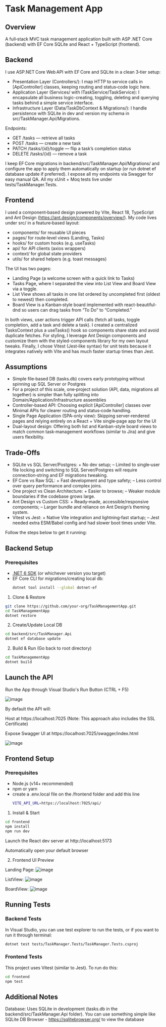 # Task Management App

## Overview
A full‑stack MVC task management application built with ASP .NET Core (backend) with EF Core SQLite and React + TypeScript (frontend).

## Backend
I use ASP.NET Core Web API with EF Core and SQLite in a clean 3‑tier setup:

- Presentation Layer (Controllers/): I map HTTP to service calls in [ApiController] classes, keeping routing and status‑code logic here.
- Application Layer (Services/ with ITaskService/TaskService): I encapsulate all business logic-creating, toggling, deleting and querying tasks behind a simple service interface.
- Infrastructure Layer (Data/TaskDbContext & Migrations/): I handle persistence with SQLite in dev and version my schema in src/TaskManager.Api/Migrations.

Endpoints:

- GET /tasks — retrieve all tasks
- POST /tasks — create a new task
- PATCH /tasks/{id}/toggle — flip a task’s completion status
- DELETE /tasks/{id} — remove a task

I keep EF Core migrations in backend/src/TaskManager.Api/Migrations/ and configure the app to apply them automatically on startup (or run dotnet ef database update if preferred). I expose all my endpoints via Swagger for easy manual QA. All my xUnit + Moq tests live under tests/TaskManager.Tests.

## Frontend
I used a component‑based design powered by Vite, React 18, TypeScript and Ant Design (https://ant.design/components/overview/). My code lives under src/ in a feature‑based layout:

- components/ for reusable UI pieces
- pages/ for route‑level views (Landing, Tasks)
- hooks/ for custom hooks (e.g. useTasks)
- api/ for API clients (axios wrappers)
- context/ for global state providers
- utils/ for shared helpers (e.g. toast messages)

The UI has two pages:
- Landing Page (a welcome screen with a quick link to Tasks)
- Tasks Page, where I separated the view into List View and Board View via a toggle.
- List View shows all tasks in one list ordered by uncompleted first (oldest to newest) then completed.
- Board View is a Kanban‑style board implemented with react-beautiful-dnd so users can drag tasks from “To Do” to “Completed.”

In both views, user actions trigger API calls (fetch all tasks, toggle completion, add a task and delete a task). I created a centralized TasksContext plus a useTasks() hook so components share state and avoid duplicate fetches. For styling, I leverage Ant Design components and customize them with the styled-components library for my own layout tweaks. Finally, I chose Vitest (Jest‑like syntax) for unit tests because it integrates natively with Vite and has much faster startup times than Jest.

## Assumptions
- Simple file‑based DB (tasks.db) covers early prototyping without spinning up SQL Server or Postgres
- For a project of this scale, one‑project solution (API, data, migrations all together) is simpler than fully splitting into Domain/Application/Infrastructure assemblies
- Controller‑based API: Choosing explicit [ApiController] classes over Minimal APIs for clearer routing and status‑code handling.
- Single Page Application (SPA-only view): Skipping server‑rendered pages and relying entirely on a React + Vite single‑page app for the UI
- Dual-layout design: Offering both list and Kanban-style board views to match common task‑management workflows (similar to Jira) and give users flexibility.

## Trade-Offs
- SQLite vs SQL Server/Postgres: + No dev setup; – Limited to single‑user file locking and switching to SQL Server/Postgres will require connection‐string and EF migrations tweaking.
- EF Core vs Raw SQL: + Fast development and type safety; – Less control over query performance and complex joins.
- One project vs Clean Architecture: + Easier to browse; – Weaker module boundaries if the codebase grows large.
- Ant Design vs Custom CSS: + Ready‑made, accessible/responsive components; – Larger bundle and reliance on Ant Design’s theming system.
- Vitest vs Jest: + Native Vite integration and lightning‑fast startup; – Jest needed extra ESM/Babel config and had slower boot times under Vite. 

Follow the steps below to get it running:

## Backend Setup

### Prerequisites

- [.NET 6 SDK](https://dotnet.microsoft.com/download) (or whichever version you target)  
- EF Core CLI for migrations/creating local db:  
  ```bash
  dotnet tool install --global dotnet-ef
  ```

1. Clone & Restore
```bash
git clone https://github.com/your-org/TaskManagementApp.git
cd TaskManagementApp
dotnet restore
```
2. Create/Update Local DB
```bash
cd backend/src/TaskManager.Api
dotnet ef database update
```
2. Build & Run (Go back to root directory)
```bash
cd TaskManagementApp
dotnet build
```

## Launch the API

Run the App through Visual Studio's Run Button (CTRL + F5)

![image](https://github.com/user-attachments/assets/63f708ec-1d8d-48d9-b3fa-c053d4f68dc0)

By default the API will:

Host at https://localhost:7025  (Note: This approach also includes the SSL Certificate)

Expose Swagger UI at https://localhost:7025/swagger/index.html

![image](https://github.com/user-attachments/assets/97d2de14-9839-4e6b-b73f-8f411f5775af)


## Frontend Setup

### Prerequisites

- Node.js (v14+ recommended)
- npm or yarn
- create a .env.local file on the /frontend folder and add this line
  ```bash
  VITE_API_URL=https://localhost:7025/api/
  ```

1. Install & Start
```bash
cd frontend
npm install
npm run dev
```
Launch the React dev server at http://localhost:5173

Automatically open your default browser

2. Frontend UI Preview


Landing Page:
![image](https://github.com/user-attachments/assets/91d71d6b-d86e-4f7d-a7e1-5116478ac7cd)



ListView:
![image](https://github.com/user-attachments/assets/54c4eb8e-0b79-4da6-9a5b-31b15c65e0f0)




BoardView:
![image](https://github.com/user-attachments/assets/fc314640-bcd9-414f-b446-397dcfcbd67a)




## Running Tests

### Backend Tests

In Visual Studio, you can use test explorer to run the tests, or if you want to run it through terminal:

```bash
dotnet test tests/TaskManager.Tests/TaskManager.Tests.csproj
```
### Frontend Tests

This project uses Vitest (similar to Jest). To run do this:

```bash
cd frontend
npm test
```

## Additional Notes
Database: Uses SQLite in development (tasks.db in the backend/src/TaskManager.Api folder). You can use something simple like SQLite DB Browser - https://sqlitebrowser.org/ to view the database
